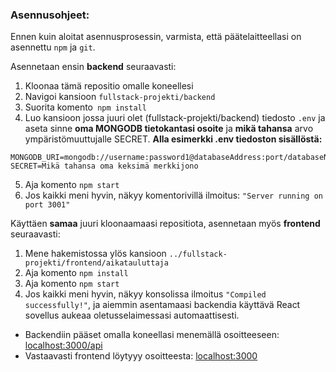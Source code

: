 ### Asennusohjeet:
Ennen kuin aloitat asennusprosessin, varmista, että päätelaitteellasi on asennettu ```npm``` ja ```git```.

Asennetaan ensin **backend** seuraavasti:
1. Kloonaa tämä repositio omalle koneellesi
2. Navigoi kansioon ```fullstack-projekti/backend```
3. Suorita komento``` npm install```
4. Luo kansioon jossa juuri olet (fullstack-projekti/backend) tiedosto ```.env``` ja aseta sinne **oma MONGODB tietokantasi osoite** ja **mikä tahansa** arvo ympäristömuuttujalle SECRET.
**Alla esimerkki .env tiedoston sisällöstä:**
```
MONGODB_URI=mongodb://username:password1@databaseAddress:port/databaseName
SECRET=Mikä tahansa oma keksimä merkkijono
```
5. Aja komento ```npm start```
6. Jos kaikki meni hyvin, näkyy komentorivillä ilmoitus: ```"Server running on port 3001"```

Käyttäen **samaa** juuri kloonaamaasi repositiota, asennetaan myös **frontend** seuraavasti:
1. Mene hakemistossa ylös kansioon ```../fullstack-projekti/frontend/aikatauluttaja```
2. Aja komento ```npm install```
3. Aja komento ```npm start```
4. Jos kaikki meni hyvin, näkyy konsolissa ilmoitus ```"Compiled successfully!"```, ja aiemmin asentamaasi backendia käyttävä React sovellus aukeaa oletusselaimessasi automaattisesti.

- Backendiin pääset omalla koneellasi menemällä osoitteeseen: [localhost:3000/api](http://localhost:3001/api)
- Vastaavasti frontend löytyyy osoitteesta: [localhost:3000](http://localhost:3000)
